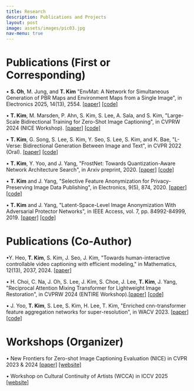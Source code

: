 ```yaml
---
title: Research
description: Publications and Projects
layout: post
image: assets/images/pic03.jpg
nav-menu: true
---
```


# Publications (First or Corresponding)
• **S. Oh**, M. Jung, and **T. Kim** "EnvMat: A Network for Simultaneous Generation of PBR Maps and Environment Maps from a Single Image", in Electronics 2025, 14(13), 2554.
 [[paper]](https://www.mdpi.com/2079-9292/14/13/2554) [[code]](https://github.com/Code-SY95/EnvMat)

• **T. Kim**, M. Marsden, P. Ahn, S. Kim, S. Lee, A. Sala, and S. Kim, "Large-Scale Bidirectional Training for Zero-Shot Image Captioning", in CVPRW 2024 (NICE Workshop).
 [[paper]](https://arxiv.org/abs/2211.06774) [[code]](https://github.com/MIMICLab/BITTERS)

• **T. Kim**, G. Song, S. Lee, S. Kim, Y. Seo, S. Lee, S. Kim, and K. Bae, "L-Verse: Bidirectional Generation Between Image and Text", in CVPR 2022 (Oral).
  [[paper]](https://openaccess.thecvf.com/content/CVPR2022/html/Kim_L-Verse_Bidirectional_Generation_Between_Image_and_Text_CVPR_2022_paper.html) [[code]](https://github.com/MIMICLab/L-Verse)

• **T. Kim**, Y. Yoo, and J. Yang, "FrostNet: Towards Quantization-Aware Network Architecture Search", in Arxiv preprint, 2020.
  [[paper]](https://arxiv.org/abs/2006.09679) [[code]](https://github.com/clovaai/frostnet)

• **T. Kim** and J. Yang, "Selective Feature Anonymization for Privacy-Preserving Image Data Publishing", in Electronics, 9(5), 874, 2020.
  [[paper]](https://www.mdpi.com/2079-9292/9/5/874) [[code]](https://github.com/MIMICLab/PPSGAN)

• **T. Kim** and J. Yang, "Latent-Space-Level Image Anonymization With Adversarial Protector Networks", in IEEE Access, vol. 7, pp. 84992-84999, 2019.
  [[paper]](http://ieeexplore.ieee.org/stamp/stamp.jsp?tp=&arnumber=8744221&isnumber=8600701) [[code]](https://github.com/MIMICLab/PPAP)

# Publications (Co-Author)
•Y. Heo, **T. Kim**, S. Kim, J. Seo, J. Kim, "Towards human-interactive controllable video captioning with efficient modeling," in Mathematics, 12(13), 2037, 2024.
  [[paper]](https://www.mdpi.com/2227-7390/12/13/2037)
  
• H. Choi, C. Na, J. Oh, S. Lee, J. Kim, S. Choe, J. Lee, **T. Kim**, J. Yang, "Reciprocal Attention Mixing Transformer for Lightweight Image Restoration", in CVPRW 2024 (ENTIRE Workshop).[[paper]](https://openaccess.thecvf.com/content/CVPR2024W/NTIRE/papers/Choi_Reciprocal_Attention_Mixing_Transformer_for_Lightweight_Image_Restoration_CVPRW_2024_paper.pdf) [[code]](https://github.com/rami0205/RAMiT)

• J. Yoo, **T. Kim**, S. Lee, S. Kim, H. Lee, T. Kim, "Enriched cnn-transformer feature aggregation networks for super-resolution", in WACV 2023.
 [[paper]](https://openaccess.thecvf.com/content/WACV2023/papers/Yoo_Enriched_CNN-Transformer_Feature_Aggregation_Networks_for_Super-Resolution_WACV_2023_paper.pdf) [[code]](https://github.com/jinsuyoo/act)

# Workshops (Organizer)
• New Frontiers for Zero-shot Image Captioning Evaluation (NICE) in CVPR 2023 & 2024 [[paper]](https://openaccess.thecvf.com/content/CVPR2024W/NICE/html/Kim_NICE_CVPR_2023_Challenge_on_Zero-shot_Image_Captioning_CVPRW_2024_paper.html) [[website]](https://nice.lgresearch.ai/)

• Workshop on Cultural Continuity of Artists (WCCA) in ICCV 2025 [[website]](https://wccartists.github.io/)
